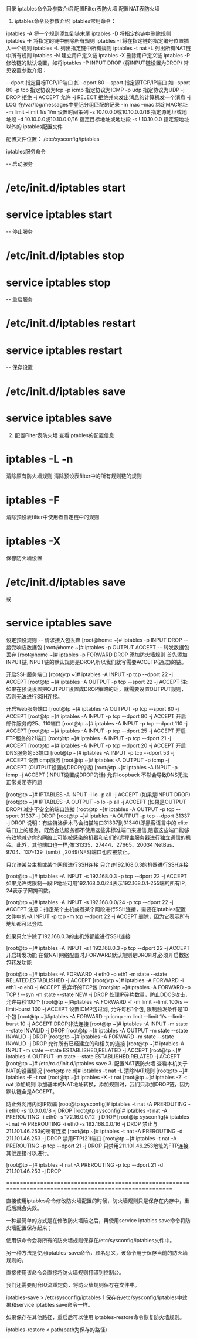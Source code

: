目录
iptables命令及参数介绍
配置Filter表防火墙
配置NAT表防火墙
1. iptables命令及参数介绍
iptables常用命令：

iptables -A 将一个规则添加到链末尾
iptables -D 将指定的链中删除规则
iptables -F 将指定的链中删除所有规则
iptables -I 将在指定链的指定编号位置插入一个规则
iptables -L 列出指定链中所有规则
iptables -t nat -L 列出所有NAT链中所有规则
iptables -N 建立用户定义链
iptables -X 删除用户定义链
iptables -P 修改链的默认设置，如将iptables -P INPUT DROP (将INPUT链设置为DROP)
常见设置参数介绍：

--dport 指定目标TCP/IP端口 如 –dport 80
--sport 指定源TCP/IP端口 如 –sport 80
-p tcp 指定协议为tcp
-p icmp 指定协议为ICMP
-p udp 指定协议为UDP
-j DROP 拒绝
-j ACCEPT 允许
-j REJECT 拒绝并向发出消息的计算机发一个消息
-j LOG 在/var/log/messages中登记分组匹配的记录
-m mac –mac 绑定MAC地址
-m limit –limit 1/s 1/m 设置时间策列
-s 10.10.0.0或10.10.0.0/16 指定源地址或地址段
-d 10.10.0.0或10.10.0.0/16 指定目标地址或地址段
-s ! 10.10.0.0 指定源地址以外的
iptables配置文件

配置文件位置： /etc/sysconfig/iptables

iptables服务命令

-- 启动服务
# /etc/init.d/iptables start 
# service iptables start

-- 停止服务
# /etc/init.d/iptables stop
# service iptables stop

-- 重启服务
# /etc/init.d/iptables restart
# service iptables restart

-- 保存设置
# /etc/init.d/iptables save
# service iptables save
2. 配置Filter表防火墙
查看iptables的配置信息
# iptables -L -n
清除原有防火墙规则
清除预设表filter中的所有规则链的规则
# iptables -F 
清除预设表filter中使用者自定链中的规则
# iptables -X
保存防火墙设置
# /etc/init.d/iptables save
或
# service iptables save
设定预设规则
-- 请求接入包丢弃
[root@home ~]# iptables -p INPUT DROP
-- 接受响应数据包
[root@home ~]# iptables -p OUTPUT ACCEPT
-- 转发数据包丢弃 
[root@home ~]# iptables -p FORWARD DROP
添加防火墙规则
首先添加INPUT链,INPUT链的默认规则是DROP,所以我们就写需要ACCETP(通过)的链。

开启SSH服务端口
[root@tp ~]# iptables -A INPUT -p tcp --dport 22 -j ACCEPT
[root@tp ~]# iptables -A OUTPUT -p tcp --sport 22 -j ACCEPT 
注:如果在预设设置把OUTPUT设置成DROP策略的话，就需要设置OUTPUT规则，否则无法进行SSH连接。

开启Web服务端口
[root@tp ~]# iptables -A OUTPUT -p tcp --sport 80 -j ACCEPT
[root@tp ~]# iptables -A INPUT -p tcp --dport 80 -j ACCEPT
开启邮件服务的25、110端口
[root@tp ~]# iptables -A INPUT -p tcp --dport 110 -j ACCEPT
[root@tp ~]# iptables -A INPUT -p tcp --dport 25 -j ACCEPT
开启FTP服务的21端口
[root@tp ~]# iptables -A INPUT -p tcp --dport 21 -j ACCEPT
[root@tp ~]# iptables -A INPUT -p tcp --dport 20 -j ACCEPT
开启DNS服务的53端口
[root@tp ~]# iptables -A INPUT -p tcp --dport 53 -j ACCEPT
设置icmp服务
[root@tp ~]# iptables -A OUTPUT -p icmp -j ACCEPT (OUTPUT设置成DROP的话)
[root@tp ~]# iptables -A INPUT -p icmp -j ACCEPT    (INPUT设置成DROP的话)
允许loopback
不然会导致DNS无法正常关闭等问题

[root@tp ~]# IPTABLES -A INPUT -i lo -p all -j ACCEPT 
(如果是INPUT DROP)
[root@tp ~]# IPTABLES -A OUTPUT -o lo -p all -j ACCEPT
(如果是OUTPUT DROP)
减少不安全的端口连接
[root@tp ~]# iptables -A OUTPUT -p tcp --sport 31337 -j DROP
[root@tp ~]# iptables -A OUTPUT -p tcp --dport 31337 -j DROP
说明：有些特洛伊木马会扫描端口31337到31340(即黑客语言中的 elite 端口)上的服务。既然合法服务都不使用这些非标准端口来通信,阻塞这些端口能够有效地减少你的网络上可能被感染的机器和它们的远程主服务器进行独立通信的机会。此外，其他端口也一样,像:31335、27444、27665、20034 NetBus、9704、137-139（smb）,2049(NFS)端口也应被禁止。

只允许某台主机或某个网段进行SSH连接
只允许192.168.0.3的机器进行SSH连接

[root@tp ~]# iptables -A INPUT -s 192.168.0.3 -p tcp --dport 22 -j ACCEPT
如果允许或限制一段IP地址可用192.168.0.0/24表示192.168.0.1-255端的所有IP, 24表示子网掩码数。

[root@tp ~]# iptables -A INPUT -s 192.168.0.0/24 -p tcp --dport 22 -j ACCEPT
注意：指定某个主机或者某个网段进行SSH连接，需要在iptables配置文件中的-A INPUT -p tcp -m tcp --dport 22 -j ACCEPT
删除，因为它表示所有地址都可以登陆.

如果只允许除了192.168.0.3的主机外都能进行SSH连接

[root@tp ~]# iptables -A INPUT -s ! 192.168.0.3 -p tcp --dport 22 -j ACCEPT
开启转发功能
在做NAT网络配置时,FORWARD默认规则是DROP时,必须开启数据包转发功能

[root@tp ~]# iptables -A FORWARD -i eth0 -o eth1 -m state --state RELATED,ESTABLISHED -j ACCEPT
[root@tp ~]# iptables -A FORWARD -i eth1 -o eh0 -j ACCEPT
丢弃坏的TCP包
[root@tp ~]#iptables -A FORWARD -p TCP ! --syn -m state --state NEW -j DROP
处理IP碎片数量，防止DDOS攻击，允许每秒100个
[root@tp ~]#iptables -A FORWARD -f -m limit --limit 100/s --limit-burst 100 -j ACCEPT
设置ICMP包过滤, 允许每秒1个包, 限制触发条件是10个包
[root@tp ~]#iptables -A FORWARD -p icmp -m limit --limit 1/s --limit-burst 10 -j ACCEPT
DROP非法连接
[root@tp ~]# iptables -A INPUT   -m state --state INVALID -j DROP
[root@tp ~]# iptables -A OUTPUT  -m state --state INVALID -j DROP
[root@tp ~]# iptables -A FORWARD -m state --state INVALID -j DROP
允许所有已经建立的和相关的连接
[root@tp ~]# iptables-A INPUT -m state --state ESTABLISHED,RELATED -j ACCEPT
[root@tp ~]# iptables-A OUTPUT -m state --state ESTABLISHED,RELATED -j ACCEPT
[root@tp ~]# /etc/rc.d/init.d/iptables save
3. 配置NAT表防火墙
查看本机关于NAT的设置情况
[root@tp rc.d]# iptables -t nat -L
清除NAT规则
[root@tp ~]# iptables -F -t nat
[root@tp ~]# iptables -X -t nat
[root@tp ~]# iptables -Z -t nat
添加规则
添加基本的NAT地址转换，添加规则时，我们只添加DROP链，因为默认链全是ACCEPT。

防止外网用内网IP欺骗
[root@tp sysconfig]# iptables -t nat -A PREROUTING -i eth0 -s 10.0.0.0/8 -j DROP
[root@tp sysconfig]# iptables -t nat -A PREROUTING -i eth0 -s 172.16.0.0/12 -j DROP
[root@tp sysconfig]# iptables -t nat -A PREROUTING -i eth0 -s 192.168.0.0/16 -j DROP
禁止与211.101.46.253的所有连接
[root@tp ~]# iptables -t nat -A PREROUTING -d 211.101.46.253 -j DROP
禁用FTP(21)端口
[root@tp ~]# iptables -t nat -A PREROUTING -p tcp --dport 21 -j DROP
只禁用211.101.46.253地址的FTP连接,其他连接可以进行。

[root@tp ~]# iptables -t nat -A PREROUTING -p tcp --dport 21 -d 211.101.46.253 -j DROP

=======================================================================================================

直接使用iptables命令修改防火墙配置的时候，防火墙规则只是保存在内存中，重启后就会失效。

一种最简单的方式是在修改防火墙陪之后，再使用service iptables save命令将防火墙配置保存起来；

使用该命令会将所有的防火墙规则保存在/etc/sysconfig/iptables文件中。

另一种方法是使用iptables-save命令，顾名思义，该命令用于保存当前的防火墙规则的。

直接使用该命令会直接将防火墙规则打印到控制台。

我们还需要配合IO流重定向，将防火墙规则保存在文件中。

iptables-save > /etc/sysconfig/iptables
1
保存在/etc/sysconfig/iptables中效果和service iptables save命令一样。

如果保存在其他路径，重启后可以使用 iptables-restore命令恢复防火墙规则。

iptables-restore < path(path为保存的路径)
